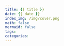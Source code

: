 ```yaml
---
title: {{ title }}
date: {{ date }}
index_img: /img/cover.png
math: false
mermaid: false
tags:
categories:
---
```

